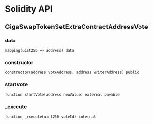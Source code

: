 # Solidity API

## GigaSwapTokenSetExtraContractAddressVote

### data

```solidity
mapping(uint256 => address) data
```

### constructor

```solidity
constructor(address voteAddress, address writerAddress) public
```

### startVote

```solidity
function startVote(address newValue) external payable
```

### _execute

```solidity
function _execute(uint256 voteId) internal
```

